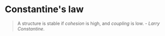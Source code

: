 # Constantine's law

> A structure is stable if *cohesion* is high, and *coupling* is low. - *Larry Constantine*.
